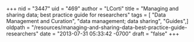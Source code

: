 +++
nid = "3447"
uid = "469"
author = "LCorti"
title = "Managing and sharing data; best practice guide for researchers"
tags = [ "Data Management and Curation", "data management; data sharing", "Guides",]
oldpath = "/resources/managing-and-sharing-data-best-practice-guide-researchers"
date = "2013-07-31 05:33:42 -0700"
draft = "false"
+++

